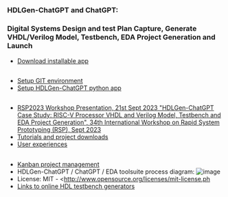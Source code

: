 
## 
### HDLGen-ChatGPT and ChatGPT: 
### Digital Systems Design and test Plan Capture, Generate VHDL/Verilog Model, Testbench, EDA Project Generation and Launch
* [Download installable app](https://github.com/fearghal1/HDLGen-ChatGPT/releases/tag/v1.0.0)
##
* [Setup GIT environment](https://vicicourse.s3.eu-west-1.amazonaws.com/HDLGen/Setup+Python+and+Git+Environment.pdf)
* [Setup HDLGen-ChatGPT python app](https://vicicourse.s3.eu-west-1.amazonaws.com/HDLGen/HDLGen-ChatGPT+application+setup+in+Python+and+Git+environment.pdf)
##
* [RSP2023 Workshop Presentation, 21st Sept 2023 "HDLGen-ChatGPT Case Study: RISC-V Processor VHDL and Verilog Model, Testbench and EDA Project Generation", 34th International Workshop on Rapid System Prototyping (RSP), Sept 2023](https://vicicourse.s3.eu-west-1.amazonaws.com/HDLGen/RSP2023/RSP2023_presentation_RSP2023+HDLGen-ChatGPT+Case+Study+-+RISC-V+Processor+VHDL+and+Verilog+Model%2C+Testbench+and+EDA+Project+Generation.pdf)
* [Tutorials and project downloads](https://vicicourse.s3.eu-west-1.amazonaws.com/HDLGen/videos/HDLGen-ChatGPT+demos.pdf)
* [User experiences](https://vicicourse.s3.eu-west-1.amazonaws.com/HDLGen/RSP2023/Early+user+feedback+(16+users)+To+John+Patrick.pdf)
##
* [Kanban project management](https://github.com/users/abishek-bupathi/projects/1)
* HDLGen-ChatGPT / ChatGPT / EDA toolsuite process diagram:
![image](https://vicicourse.s3.eu-west-1.amazonaws.com/HDLGen/HDLGen_ChatGPT_DetailedProcessDiagram.png)
* License: MIT - <http://www.opensource.org/licenses/mit-license.ph
* [Links to online HDL testbench generators](https://vicicourse.s3.eu-west-1.amazonaws.com/HDLGen/Online+HDL+Generator+Examples.pdf)
